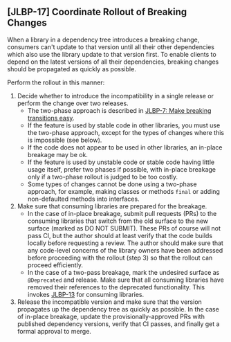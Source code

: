 [JLBP-17] Coordinate Rollout of Breaking Changes
------------------------------------------------

When a library in a dependency tree introduces a breaking change, consumers
can't update to that version until all their other dependencies which also use
the library update to that version first. To enable clients to depend on the
latest versions of all their dependencies, breaking changes should be propagated
as quickly as possible.

Perform the rollout in this manner:

1. Decide whether to introduce the incompatibility in a single release or
   perform the change over two releases.
   - The two-phase approach is described in [JLBP-7: Make breaking transitions
     easy](JLBP-7.md).
   - If the feature is used by stable code in other libraries, you must use the
     two-phase approach, except for the types of changes where this is
     impossible (see below).
   - If the code does not appear to be used in other libraries, an in-place
     breakage may be ok.
   - If the feature is used by unstable code or stable code having little usage
     itself, prefer two phases if possible, with in-place breakage only if a
     two-phase rollout is judged to be too costly.
   - Some types of changes cannot be done using a two-phase approach, for
     example, making classes or methods `final` or adding non-defaulted methods
     into interfaces.
2. Make sure that consuming libraries are prepared for the breakage.
   - In the case of in-place breakage, submit pull requests (PRs) to the
     consuming libraries that switch from the old surface to the new surface
     (marked as DO NOT SUBMIT).
     These PRs of course will not pass CI, but the author should at
     least verify that the code builds locally before requesting a review.
     The author should make sure that any code-level concerns of the library
     owners have been addressed before proceeding with the rollout (step 3) so
     that the rollout can proceed efficiently.
   - In the case of a two-pass breakage, mark the undesired surface as
     `@Deprecated` and release. Make sure that all consuming libraries
     have removed their references to the deprecated functionality. This invokes
     [JLBP-13](JLBP-13.md) for consuming libraries.
3. Release the incompatible version and make sure that the version propagates up
   the dependency tree as quickly as possible. In the case of in-place breakage,
   update the provisionally-approved PRs with published dependency versions,
   verify that CI passes, and finally get a formal approval to merge.

